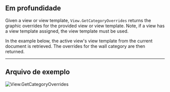 ## Em profundidade
Given a view or view template, `View.GetCategoryOverrides` returns the graphic overrides for the provided view or view template. Note, if a view has a view template assigned, the view template must be used.

In the example below, the active view's view template from the current document is retrieved. The overrides for the wall category are then returned.
___
## Arquivo de exemplo

![View.GetCategoryOverrides](./Revit.Elements.Views.View.GetCategoryOverrides_img.jpg)
